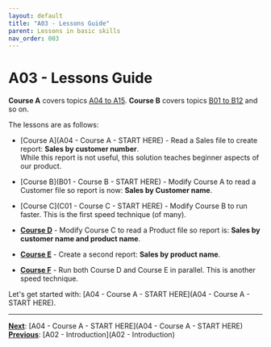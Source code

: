 ```yaml
---
layout: default
title: "A03 - Lessons Guide"
parent: Lessons in basic skills
nav_order: 003
---
```


# A03 - Lessons Guide

**Course A** covers topics <u>A04 to A15</u>.  **Course B** covers topics <u>B01 to B12</u> and so on.

The lessons are as follows:

- [Course A](A04 - Course A - START HERE) - Read a Sales file to create report: **Sales by customer number**.  
  While this report is not useful, this solution teaches beginner aspects of our product.  
  
- [Course B](B01 - Course B - START HERE) - Modify Course A to read a Customer file so report is now: **Sales by Customer name**.
  
- [Course C](C01 - Course C - START HERE) - Modify Course B to run faster.  This is the first speed technique (of many).
  
- **<u>Course D</u>** - Modify Course C to read a Product file so report is: **Sales by customer name and product name**.  
  
- **<u>Course E</u>** - Create a second report: **Sales by product name**.  
  
- **<u>Course F</u>** - Run both Course D and Course E in parallel.  This is another speed technique.
  
Let's get started with: [A04 - Course A - START HERE](A04 - Course A - START HERE).  
  
---
**<u>Next</u>**: [A04 - Course A - START HERE](A04 - Course A - START HERE)   
**<u>Previous</u>**: [A02 - Introduction](A02 - Introduction)  
